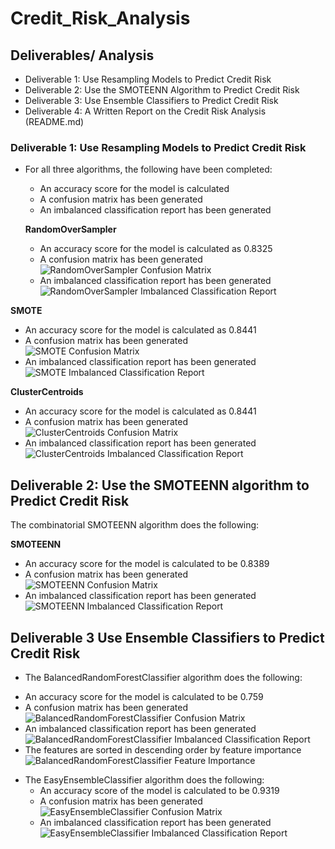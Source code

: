 # Credit_Risk_Analysis

## Deliverables/ Analysis

* Deliverable 1: Use Resampling Models to Predict Credit Risk
* Deliverable 2: Use the SMOTEENN Algorithm to Predict Credit Risk
* Deliverable 3: Use Ensemble Classifiers to Predict Credit Risk
* Deliverable 4: A Written Report on the Credit Risk Analysis (README.md)

### Deliverable 1: Use Resampling Models to Predict Credit Risk
* For all three algorithms, the following have been completed:
    - An accuracy score for the model is calculated 
    - A confusion matrix has been generated 
    - An imbalanced classification report has been generated 

  **RandomOverSampler**
    - An accuracy score for the model is calculated as 0.8325
    - A confusion matrix has been generated <br>
    ![RandomOverSampler Confusion Matrix](./Images/RandomOverSampler_confusion_matrix.png)
    - An imbalanced classification report has been generated<br>
    ![RandomOverSampler Imbalanced Classification Report](./Images/RandomOverSampler_classification_report_imbalanced.png) 

 **SMOTE** <br>
- An accuracy score for the model is calculated as 0.8441 <br>
 - A confusion matrix has been generated <br>
    ![SMOTE Confusion Matrix](./Images/SMOTE_confusion_matrix.png)<br>
- An imbalanced classification report has been generated <br>
    ![SMOTE Imbalanced Classification Report](./Images/SMOTE_classification_report_imbalanced.png)

 **ClusterCentroids**<br>
- An accuracy score for the model is calculated as 0.8441<br>
 - A confusion matrix has been generated <br>
    ![ClusterCentroids Confusion Matrix](./Images/ClusterCentroids_confusion_matrix.png)<br>
- An imbalanced classification report has been generated <br>
    ![ClusterCentroids Imbalanced Classification Report](./Images/ClusterCentroids_classification_report_imbalanced.png)

## Deliverable 2: Use the SMOTEENN algorithm to Predict Credit Risk 
The combinatorial SMOTEENN algorithm does the following:

**SMOTEENN**
- An accuracy score for the model is calculated to be 0.8389
- A confusion matrix has been generated <br>
![SMOTEENN Confusion Matrix](./Images/SMOTEENN_confusion_matrix.png)
- An imbalanced classification report has been generated <br>
![SMOTEENN Imbalanced Classification Report](./Images/SMOTEEN_classification_report_imbalanced.png)

## Deliverable 3 Use Ensemble Classifiers to Predict Credit Risk

* The BalancedRandomForestClassifier algorithm does the following:
- An accuracy score for the model is calculated to be 0.759
- A confusion matrix has been generated <br>
![BalancedRandomForestClassifier Confusion Matrix](./Images/BalancedRandomForestClassifier_confusion_matrix.png)
- An imbalanced classification report has been generated <br>
![BalancedRandomForestClassifier Imbalanced Classification Report](./Images/BalancedRandomForestClassifier_classification_report_imbalanced.png)
- The features are sorted in descending order by feature importance<br>
![BalancedRandomForestClassifier Feature Importance](./Images/importance_features_df.png) 

* The EasyEnsembleClassifier algorithm does the following:
    - An accuracy score of the model is calculated to be 0.9319
    - A confusion matrix has been generated <br>
![EasyEnsembleClassifier Confusion Matrix](./Images/EasyEnsembleClassifier_confusion_matrix.png)
    - An imbalanced classification report has been generated <br>
![EasyEnsembleClassifier Imbalanced Classification Report](./Images/EasyEnsembleClassifier_classification_report_imbalanced.png)
